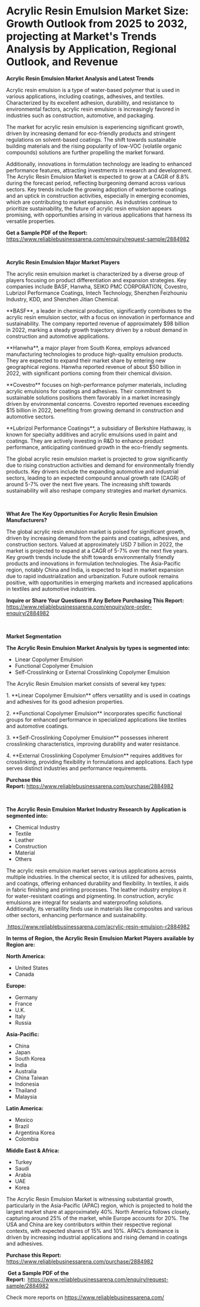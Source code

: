 <p><h1>Acrylic Resin Emulsion Market Size: Growth Outlook from 2025 to 2032, projecting at Market's Trends Analysis by Application, Regional Outlook, and Revenue</h1></p><p><strong>Acrylic Resin Emulsion Market Analysis and Latest Trends</strong></p>
<p><p>Acrylic resin emulsion is a type of water-based polymer that is used in various applications, including coatings, adhesives, and textiles. Characterized by its excellent adhesion, durability, and resistance to environmental factors, acrylic resin emulsion is increasingly favored in industries such as construction, automotive, and packaging. </p><p>The market for acrylic resin emulsion is experiencing significant growth, driven by increasing demand for eco-friendly products and stringent regulations on solvent-based coatings. The shift towards sustainable building materials and the rising popularity of low-VOC (volatile organic compounds) solutions are further propelling the market forward. </p><p>Additionally, innovations in formulation technology are leading to enhanced performance features, attracting investments in research and development. The Acrylic Resin Emulsion Market is expected to grow at a CAGR of 8.8% during the forecast period, reflecting burgeoning demand across various sectors. Key trends include the growing adoption of waterborne coatings and an uptick in construction activities, especially in emerging economies, which are contributing to market expansion. As industries continue to prioritize sustainability, the future of acrylic resin emulsion appears promising, with opportunities arising in various applications that harness its versatile properties.</p></p>
<p><strong>Get a Sample PDF of the Report:&nbsp;</strong> <a href="https://www.reliablebusinessarena.com/enquiry/request-sample/2884982?utm_campaign=2517&utm_medium=2&utm_source=Github&utm_content=ia&utm_term=13032025&utm_id=acrylic-resin-emulsion">https://www.reliablebusinessarena.com/enquiry/request-sample/2884982</a></p>
<p>&nbsp;</p>
<p><strong>Acrylic Resin Emulsion Major Market Players</strong></p>
<p><p>The acrylic resin emulsion market is characterized by a diverse group of players focusing on product differentiation and expansion strategies. Key companies include BASF, Hanwha, SEIKO PMC CORPORATION, Covestro, Lubrizol Performance Coatings, Intech Technology, Shenzhen Feizhouniu Industry, KDD, and Shenzhen Jitian Chemical.</p><p>**BASF**, a leader in chemical production, significantly contributes to the acrylic resin emulsion sector, with a focus on innovation in performance and sustainability. The company reported revenue of approximately $98 billion in 2022, marking a steady growth trajectory driven by a robust demand in construction and automotive applications.</p><p>**Hanwha**, a major player from South Korea, employs advanced manufacturing technologies to produce high-quality emulsion products. They are expected to expand their market share by entering new geographical regions. Hanwha reported revenue of about $50 billion in 2022, with significant portions coming from their chemical division.</p><p>**Covestro** focuses on high-performance polymer materials, including acrylic emulsions for coatings and adhesives. Their commitment to sustainable solutions positions them favorably in a market increasingly driven by environmental concerns. Covestro reported revenues exceeding $15 billion in 2022, benefiting from growing demand in construction and automotive sectors.</p><p>**Lubrizol Performance Coatings**, a subsidiary of Berkshire Hathaway, is known for specialty additives and acrylic emulsions used in paint and coatings. They are actively investing in R&D to enhance product performance, anticipating continued growth in the eco-friendly segments.</p><p>The global acrylic resin emulsion market is projected to grow significantly due to rising construction activities and demand for environmentally friendly products. Key drivers include the expanding automotive and industrial sectors, leading to an expected compound annual growth rate (CAGR) of around 5-7% over the next five years. The increasing shift towards sustainability will also reshape company strategies and market dynamics.</p></p>
<p>&nbsp;</p>
<p><strong>What Are The Key Opportunities For Acrylic Resin Emulsion Manufacturers?</strong></p>
<p><p>The global acrylic resin emulsion market is poised for significant growth, driven by increasing demand from the paints and coatings, adhesives, and construction sectors. Valued at approximately USD 7 billion in 2022, the market is projected to expand at a CAGR of 5-7% over the next five years. Key growth trends include the shift towards environmentally friendly products and innovations in formulation technologies. The Asia-Pacific region, notably China and India, is expected to lead in market expansion due to rapid industrialization and urbanization. Future outlook remains positive, with opportunities in emerging markets and increased applications in textiles and automotive industries.</p></p>
<p><strong>Inquire or Share Your Questions If Any Before Purchasing This Report:</strong> <a href="https://www.reliablebusinessarena.com/enquiry/pre-order-enquiry/2884982?utm_campaign=2517&utm_medium=2&utm_source=Github&utm_content=ia&utm_term=13032025&utm_id=acrylic-resin-emulsion">https://www.reliablebusinessarena.com/enquiry/pre-order-enquiry/2884982</a></p>
<p>&nbsp;</p>
<p><strong>Market Segmentation</strong></p>
<p><strong>The Acrylic Resin Emulsion Market Analysis by types is segmented into:</strong></p>
<p><ul><li>Linear Copolymer Emulsion</li><li>Functional Copolymer Emulsion</li><li>Self-Crosslinking or External Crosslinking Copolymer Emulsion</li></ul></p>
<p><p>The Acrylic Resin Emulsion market consists of several key types: </p><p>1. **Linear Copolymer Emulsion** offers versatility and is used in coatings and adhesives for its good adhesion properties. </p><p>2. **Functional Copolymer Emulsion** incorporates specific functional groups for enhanced performance in specialized applications like textiles and automotive coatings. </p><p>3. **Self-Crosslinking Copolymer Emulsion** possesses inherent crosslinking characteristics, improving durability and water resistance. </p><p>4. **External Crosslinking Copolymer Emulsion** requires additives for crosslinking, providing flexibility in formulations and applications. Each type serves distinct industries and performance requirements.</p></p>
<p><strong>Purchase this Report:&nbsp;</strong><a href="https://www.reliablebusinessarena.com/purchase/2884982?utm_campaign=2517&utm_medium=2&utm_source=Github&utm_content=ia&utm_term=13032025&utm_id=acrylic-resin-emulsion">https://www.reliablebusinessarena.com/purchase/2884982</a></p>
<p>&nbsp;</p>
<p><strong>The Acrylic Resin Emulsion Market Industry Research by Application is segmented into:</strong></p>
<p><ul><li>Chemical Industry</li><li>Textile</li><li>Leather</li><li>Construction</li><li>Material</li><li>Others</li></ul></p>
<p><p>The acrylic resin emulsion market serves various applications across multiple industries. In the chemical sector, it is utilized for adhesives, paints, and coatings, offering enhanced durability and flexibility. In textiles, it aids in fabric finishing and printing processes. The leather industry employs it for water-resistant coatings and pigmenting. In construction, acrylic emulsions are integral for sealants and waterproofing solutions. Additionally, its versatility finds use in materials like composites and various other sectors, enhancing performance and sustainability.</p></p>
<p><a href="https://www.reliablebusinessarena.com/acrylic-resin-emulsion-r2884982?utm_campaign=2517&utm_medium=2&utm_source=Github&utm_content=ia&utm_term=13032025&utm_id=acrylic-resin-emulsion">&nbsp;https://www.reliablebusinessarena.com/acrylic-resin-emulsion-r2884982</a></p>
<p><strong>In terms of Region, the Acrylic Resin Emulsion Market Players available by Region are:</strong></p>
<p>
    <p> <strong> North America: </strong>
        <ul>
            <li>United States</li>
            <li>Canada</li>
        </ul>
        </p> 
    <p> <strong> Europe: </strong>
        <ul>
            <li>Germany</li>
            <li>France</li>
            <li>U.K.</li>
            <li>Italy</li>
            <li>Russia</li>
        </ul>
        </p> 
    <p> <strong> Asia-Pacific: </strong>
        <ul>
            <li>China</li>
            <li>Japan</li>
            <li>South Korea</li>
            <li>India</li>
            <li>Australia</li>
            <li>China Taiwan</li>
            <li>Indonesia</li>
            <li>Thailand</li>
            <li>Malaysia</li>
        </ul>
        </p> 
    <p> <strong> Latin America: </strong>
        <ul>
            <li>Mexico</li>
            <li>Brazil</li>
            <li>Argentina Korea</li>
            <li>Colombia</li>
        </ul>
        </p> 
    <p> <strong> Middle East & Africa: </strong>
        <ul>
            <li>Turkey</li>
            <li>Saudi</li>
            <li>Arabia</li>
            <li>UAE</li>
            <li>Korea</li>
        </ul>
    </p>
    </p>
<p><p>The Acrylic Resin Emulsion Market is witnessing substantial growth, particularly in the Asia-Pacific (APAC) region, which is projected to hold the largest market share at approximately 40%. North America follows closely, capturing around 25% of the market, while Europe accounts for 20%. The USA and China are key contributors within their respective regional contexts, with expected shares of 15% and 10%. APAC’s dominance is driven by increasing industrial applications and rising demand in coatings and adhesives.</p></p>
<p><strong>Purchase this Report: </strong><a href="https://www.reliablebusinessarena.com/purchase/2884982?utm_campaign=2517&utm_medium=2&utm_source=Github&utm_content=ia&utm_term=13032025&utm_id=acrylic-resin-emulsion">https://www.reliablebusinessarena.com/purchase/2884982</a></p>
<p>&nbsp;<strong>Get a Sample PDF of the Report:&nbsp;&nbsp;</strong><a href="https://www.reliablebusinessarena.com/enquiry/request-sample/2884982?utm_campaign=2517&utm_medium=2&utm_source=Github&utm_content=ia&utm_term=13032025&utm_id=acrylic-resin-emulsion">https://www.reliablebusinessarena.com/enquiry/request-sample/2884982</a></p>
<p><strong></strong></p>
<p>Check more reports on <a href="https://www.reliablebusinessarena.com/?utm_campaign=2517&utm_medium=2&utm_source=Github&utm_content=ia&utm_term=13032025&utm_id=acrylic-resin-emulsion">https://www.reliablebusinessarena.com/</a></p>